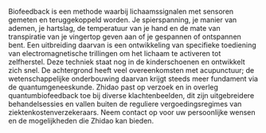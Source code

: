 Biofeedback is een methode waarbij lichaamssignalen met sensoren gemeten en teruggekoppeld worden. Je spierspanning, je manier van ademen, je hartslag, de temperatuur van je hand en de mate van transpiratie van je vingertop geven aan of je gespannen of ontspannen bent. Een uitbreiding daarvan is een ontwikkeling van specifieke toediening van electromagnetische trillingen om het lichaam te activeren tot zelfherstel. Deze techniek staat nog in de kinderschoenen en ontwikkelt zich snel. De achtergrond heeft veel overeenkomsten met acupunctuur; de wetenschappelijke onderbouwing daarvan krijgt steeds meer fundament via de quantumgeneeskunde.  Zhidao past op verzoek en in overleg quantumbiofeedback toe bij diverse klachtenbeelden, dit zijn uitgebreidere behandelsessies en vallen buiten de reguliere vergoedingsregimes van ziektenkostenverzekeraars. Neem contact op voor uw persoonlijke wensen en de mogelijkheden die Zhidao kan bieden.